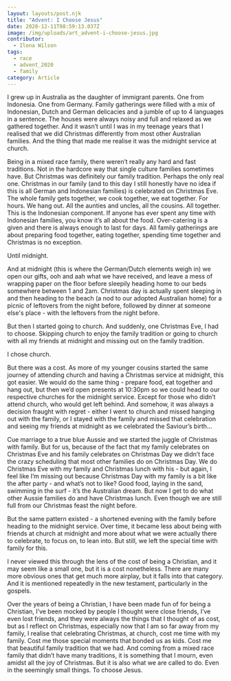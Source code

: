 ```yaml
---
layout: layouts/post.njk
title: "Advent: I Choose Jesus"
date: 2020-12-11T08:59:13.037Z
image: /img/uploads/art_advent-i-choose-jesus.jpg
contributor:
  - Ilona Wilson
tags:
  - race
  - advent_2020
  - family
category: Article
---
```

I grew up in Australia as the daughter of immigrant parents. One from Indonesia. One from Germany. Family gatherings were filled with a mix of Indonesian, Dutch and German delicacies and a jumble of up to 4 languages in a sentence. The houses were always noisy and full and relaxed as we gathered together. And it wasn’t until I was in my teenage years that I realised that we did Christmas differently from most other Australian families. And the thing that made me realise it was the midnight service at church. 

Being in a mixed race family, there weren’t really any hard and fast traditions. Not in the hardcore way that single culture families sometimes have. But Christmas was definitely our family tradition. Perhaps the only real one. Christmas in our family (and to this day I still honestly have no idea if this is all German and Indonesian families) is celebrated on Christmas Eve. The whole family gets together, we cook together, we eat together. For hours. We hang out. All the aunties and uncles, all the cousins. All together. This is the Indonesian component. If anyone has ever spent any time with Indonesian families, you know it’s all about the food. Over-catering is a given and there is always enough to last for days. All family gatherings are about preparing food together, eating together, spending time together and Christmas is no exception. 

Until midnight. 

And at midnight (this is where the German/Dutch elements weigh in) we open our gifts, ooh and aah what we have received, and leave a mess of wrapping paper on the floor before sleepily heading home to our beds somewhere between 1 and 2am. Christmas day is actually spent sleeping in and then heading to the beach (a nod to our adopted Australian home) for a picnic of leftovers from the night before, followed by dinner at someone else's place - with the leftovers from the night before.

But then I started going to church. And suddenly, one Christmas Eve, I had to choose. Skipping church to enjoy the family tradition or going to church with all my friends at midnight and missing out on the family tradition. 

I chose church. 

But there was a cost. As more of my younger cousins started the same journey of attending church and having a Christmas service at midnight, this got easier. We would do the same thing - prepare food, eat together and hang out, but then we’d open presents at 10:30pm so we could head to our respective churches for the midnight service. Except for those who didn’t attend church, who would get left behind. And somehow, it was always a decision fraught with regret - either I went to church and missed hanging out with the family, or I stayed with the family and missed that celebration and seeing my friends at midnight as we celebrated the Saviour’s birth…

Cue marriage to a true blue Aussie and we started the juggle of Christmas with family. But for us, because of the fact that my family celebrates on Christmas Eve and his family celebrates on Christmas Day we didn’t face the crazy scheduling that most other families do on Christmas Day. We do Christmas Eve with my family and Christmas lunch with his - but again, I feel like I’m missing out because Christmas Day with my family is a bit like the after party - and what’s not to like? Good food, laying in the sand, swimming in the surf - it’s the Australian dream. But now I get to do what other Aussie families do and have Christmas lunch. Even though we are still full from our Christmas feast the night before. 

But the same pattern existed - a shortened evening with the family before heading to the midnight service. Over time, it became less about being with friends at church at midnight and more about what we were actually there to celebrate, to focus on, to lean into. But still, we left the special time with family for this. 

I never viewed this through the lens of the cost of being a Christian, and it may seem like a small one, but it is a cost nonetheless. There are many more obvious ones that get much more airplay, but it falls into that category. And it is mentioned repeatedly in the new testament, particularly in the gospels. 

Over the years of being a Christian, I have been made fun of for being a Christian, I’ve been mocked by people I thought were close friends, I’ve even lost friends, and they were always the things that I thought of as cost, but as I reflect on Christmas, especially now that I am so far away from my family, I realise that celebrating Christmas, at church, cost me time with my family. Cost me those special moments that bonded us as kids. Cost me that beautiful family tradition that we had. And coming from a mixed race family that didn’t have many traditions, it is something that I mourn, even amidst all the joy of Christmas. But it is also what we are called to do. Even in the seemingly small things. To choose Jesus.